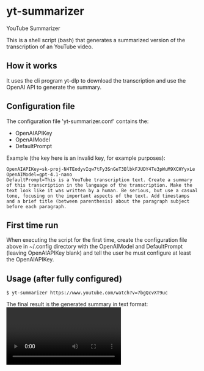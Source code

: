 # yt-summarizer
YouTube Summarizer

This is a shell script (bash) that generates a summarized version of the transcription of an YouTube video.

## How it works

It uses the cli program yt-dlp to download the transcription and use the OpenAI API to generate the summary.

## Configuration file

The configuration file 'yt-summarizer.conf' contains the:

- OpenAIAPIKey
- OpenAIModel
- DefaultPrompt

Example (the key here is an invalid key, for example purposes):
```
OpenAIAPIKey=sk-proj-N4TEodyvIqw7tFy3SnGeT3BlbkFJUDY4Te3pWuM9XCHYyxLe
OpenAIModel=gpt-4.1-nano
DefaultPrompt=This is a YouTube transcription text. Create a summary of this transcription in the language of the transcription. Make the text look like it was written by a human. Be serious, but use a casual tone, focusing on the important aspects of the text. Add timestamps and a brief title (between parenthesis) about the paragraph subject before each paragraph.
```

## First time run

When executing the script for the first time, create the configuration file above in ~/.config directory with the OpenAIModel and DefaultPrompt (leaving OpenAIAPIKey blank) and tell the user he must configure at least the OpenAIAPIKey.

## Usage (after fully configured)

```
$ yt-summarizer https://www.youtube.com/watch?v=7bgQcvXT9uc
```

The final result is the generated summary in text format: <video title>_YYYY-MM-DD_hh-mm-ss.txt
